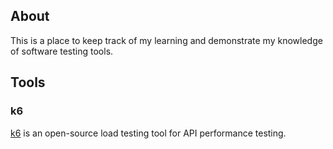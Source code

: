 ## About

This is a place to keep track of my learning and demonstrate my knowledge of software testing tools.


## Tools

### k6

[k6](https://k6.io/) is an open-source load testing tool for API performance testing.
